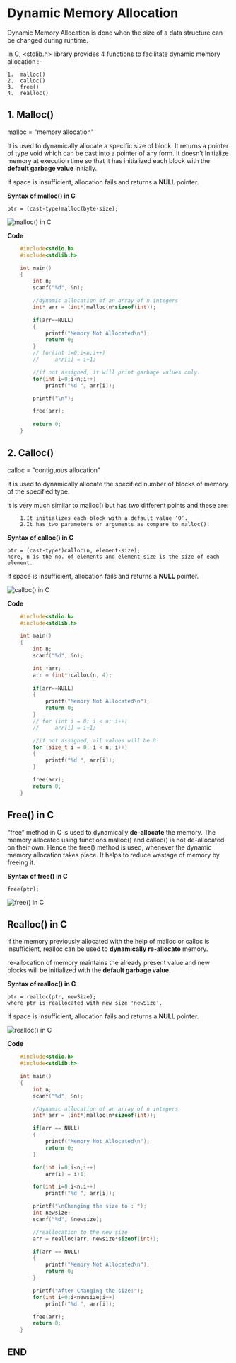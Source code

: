 # Dynamic Memory Allocation

Dynamic Memory Allocation is done when the size of a data structure can be changed during runtime.

In C, <stdlib.h> library provides 4 functions to facilitate dynamic memory allocation :-

    1.  malloc()
    2.  calloc()
    3.  free()
    4.  realloc()


## 1. Malloc()
   malloc =  "memory allocation"

  It is used to dynamically allocate a specific size of block.
  It returns a pointer of type void which can be cast into a pointer of any form.
  It doesn’t Initialize memory at execution time so that it has initialized each block with the **default garbage value** initially.


If space is insufficient, allocation fails and returns a **NULL** pointer.

**Syntax of malloc() in C**

    ptr = (cast-type)malloc(byte-size);

![malloc() in C](https://media.geeksforgeeks.org/wp-content/cdn-uploads/Malloc-function-in-c.png)

**Code**
```cpp
    #include<stdio.h>
    #include<stdlib.h>

    int main()
    {
        int n;
        scanf("%d", &n);

        //dynamic allocation of an array of n integers
        int* arr = (int*)malloc(n*sizeof(int));

        if(arr==NULL)
        {
            printf("Memory Not Allocated\n");
            return 0;
        }
        // for(int i=0;i<n;i++)
        //     arr[i] = i+1;

        //if not assigned, it will print garbage values only.
        for(int i=0;i<n;i++)
            printf("%d ", arr[i]);

        printf("\n");

        free(arr);
        
        return 0;
    }
```

## 2. Calloc()
   calloc = "contiguous allocation"

It is used to dynamically allocate the specified number of blocks of memory of the specified type.

it is very much similar to malloc() but has two different points and these are:

        1.It initializes each block with a default value ‘0’.
        2.It has two parameters or arguments as compare to malloc().

**Syntax of calloc() in C**

    ptr = (cast-type*)calloc(n, element-size);
    here, n is the no. of elements and element-size is the size of each element.

If space is insufficient, allocation fails and returns a **NULL** pointer.

![calloc() in C](https://media.geeksforgeeks.org/wp-content/cdn-uploads/calloc-function-in-c.png)


**Code**
```cpp
    #include<stdio.h>
    #include<stdlib.h>

    int main()
    {
        int n;
        scanf("%d", &n);

        int *arr;
        arr = (int*)calloc(n, 4);
        
        if(arr==NULL)
        {
            printf("Memory Not Allocated\n");
            return 0;
        }
        // for (int i = 0; i < n; i++)
        //     arr[i] = i+1;

        //if not assigned, all values will be 0
        for (size_t i = 0; i < n; i++)
        {
            printf("%d ", arr[i]);
        }

        free(arr);
        return 0;
    }
```

## Free() in C

“free” method in C is used to dynamically **de-allocate** the memory.
The memory allocated using functions malloc() and calloc() is not de-allocated on their own. Hence the free() method is used, whenever the dynamic memory allocation takes place. It helps to reduce wastage of memory by freeing it.

**Syntax of free() in C**

    free(ptr);

![free() in C](https://media.geeksforgeeks.org/wp-content/cdn-uploads/Free-function-in-c.png)

## Realloc() in C

if the memory previously allocated with the help of malloc or calloc is insufficient, realloc can be used to **dynamically re-allocate** memory.

re-allocation of memory maintains the already present value and new blocks will be initialized with the **default garbage value**.

**Syntax of realloc() in C**

    ptr = realloc(ptr, newSize);
    where ptr is reallocated with new size 'newSize'.

If space is insufficient, allocation fails and returns a **NULL** pointer.

![realloc() in C](https://media.geeksforgeeks.org/wp-content/cdn-uploads/realloc-function-in-c.png)

**Code**
```cpp
    #include<stdio.h>
    #include<stdlib.h>

    int main()
    {
        int n;
        scanf("%d", &n);

        //dynamic allocation of an array of n integers
        int* arr = (int*)malloc(n*sizeof(int));

        if(arr == NULL)
        {
            printf("Memory Not Allocated\n");
            return 0;
        }

        for(int i=0;i<n;i++)
            arr[i] = i+1;

        for(int i=0;i<n;i++)
            printf("%d ", arr[i]);

        printf("\nChanging the size to : ");
        int newsize;
        scanf("%d", &newsize);

        //reallocation to the new size
        arr = realloc(arr, newsize*sizeof(int));

        if(arr == NULL)
        {
            printf("Memory Not Allocated\n");
            return 0;
        }

        printf("After Changing the size:");
        for(int i=0;i<newsize;i++)
            printf("%d ", arr[i]);

        free(arr);
        return 0;
    }
```


## END
